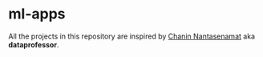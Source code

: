 # ml-apps


All the projects in this repository are inspired by [Chanin Nantasenamat](https://github.com/dataprofessor) aka **dataprofessor**.
